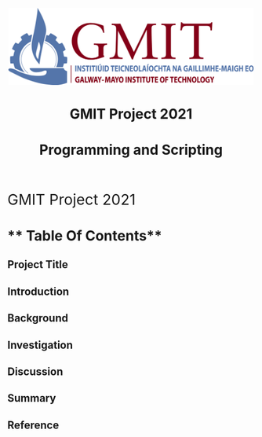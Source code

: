 

<p align="center">
  <img src="GMIT_logo.jpg" width="500" />
</p>


<H1 align="center"> GMIT Project 2021 </H1>
<H1 align="center"> Programming and Scripting </H1>
<br/>

<p style="font-size:30px">GMIT Project 2021</p>

# ** Table Of Contents** 
## Project Title
## Introduction
## Background 
## Investigation
## Discussion
## Summary
## Reference

<br/>





































